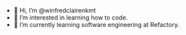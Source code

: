 - 👋 Hi, I’m @winfredclairenkmt
- 👀 I’m interested in learning how to code.
- 🌱 I’m currently learning software engineering at Refactory.

<!---
winfredclairenkmt/winfredclairenkmt is a ✨ special ✨ repository because its `README.md` (this file) appears on your GitHub profile.
You can click the Preview link to take a look at your changes.
--->
